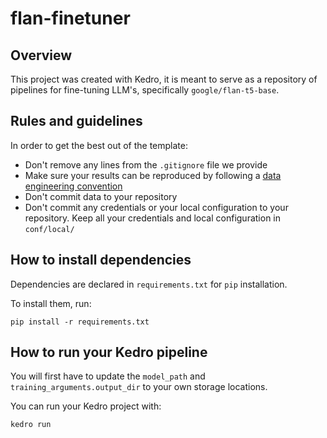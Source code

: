 # flan-finetuner

## Overview

This project was created with Kedro, it is meant to serve as a repository of pipelines for fine-tuning LLM's, 
specifically `google/flan-t5-base`. 

## Rules and guidelines

In order to get the best out of the template:

* Don't remove any lines from the `.gitignore` file we provide
* Make sure your results can be reproduced by following a [data engineering convention](https://docs.kedro.org/en/stable/faq/faq.html#what-is-data-engineering-convention)
* Don't commit data to your repository
* Don't commit any credentials or your local configuration to your repository. Keep all your credentials and local configuration in `conf/local/`

## How to install dependencies

Dependencies are declared in `requirements.txt` for `pip` installation.

To install them, run:

```
pip install -r requirements.txt
```

## How to run your Kedro pipeline

You will first have to update the `model_path` and `training_arguments.output_dir` to your own storage locations.

You can run your Kedro project with:

```
kedro run
```

